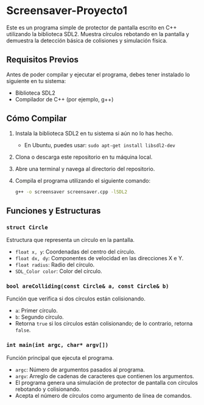 # Screensaver-Proyecto1

Este es un programa simple de protector de pantalla escrito en C++ utilizando la biblioteca SDL2. Muestra círculos rebotando en la pantalla y demuestra la detección básica de colisiones y simulación física.

## Requisitos Previos

Antes de poder compilar y ejecutar el programa, debes tener instalado lo siguiente en tu sistema:

- Biblioteca SDL2
- Compilador de C++ (por ejemplo, g++)

## Cómo Compilar

1. Instala la biblioteca SDL2 en tu sistema si aún no lo has hecho.
   - En Ubuntu, puedes usar: `sudo apt-get install libsdl2-dev`

2. Clona o descarga este repositorio en tu máquina local.

3. Abre una terminal y navega al directorio del repositorio.

4. Compila el programa utilizando el siguiente comando:
   ```bash
   g++ -o screensaver screensaver.cpp -lSDL2

## Funciones y Estructuras

### `struct Circle`

Estructura que representa un círculo en la pantalla.

- `float x, y`: Coordenadas del centro del círculo.
- `float dx, dy`: Componentes de velocidad en las direcciones X e Y.
- `float radius`: Radio del círculo.
- `SDL_Color color`: Color del círculo.

### `bool areColliding(const Circle& a, const Circle& b)`

Función que verifica si dos círculos están colisionando.

- `a`: Primer círculo.
- `b`: Segundo círculo.
- Retorna `true` si los círculos están colisionando; de lo contrario, retorna `false`.

### `int main(int argc, char* argv[])`

Función principal que ejecuta el programa.

- `argc`: Número de argumentos pasados al programa.
- `argv`: Arreglo de cadenas de caracteres que contienen los argumentos.
- El programa genera una simulación de protector de pantalla con círculos rebotando y colisionando.
- Acepta el número de círculos como argumento de línea de comandos.
